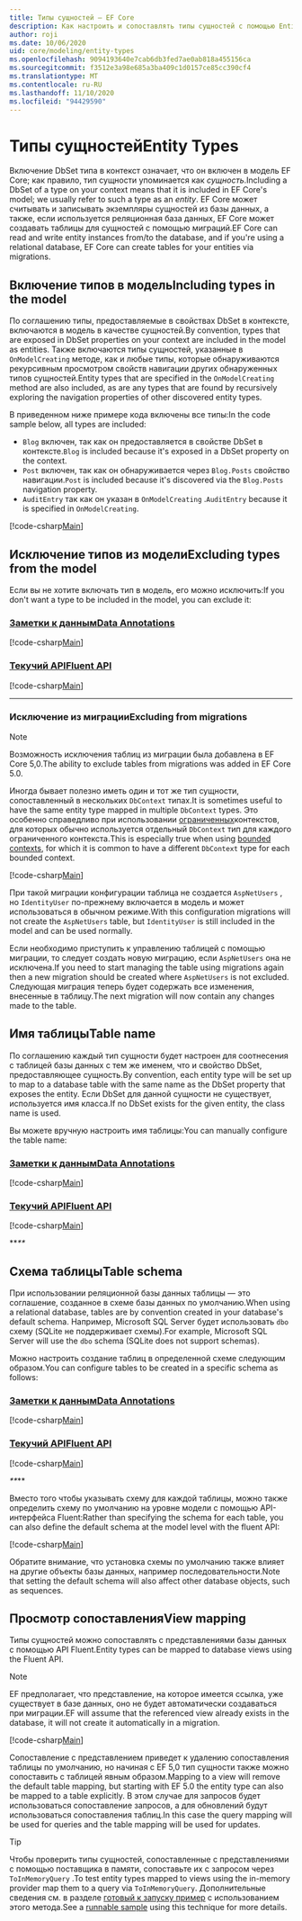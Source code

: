 ```yaml
---
title: Типы сущностей — EF Core
description: Как настроить и сопоставлять типы сущностей с помощью Entity Framework Core
author: roji
ms.date: 10/06/2020
uid: core/modeling/entity-types
ms.openlocfilehash: 9094193640e7cab6db3fed7ae0ab818a455156ca
ms.sourcegitcommit: f3512e3a98e685a3ba409c1d0157ce85cc390cf4
ms.translationtype: MT
ms.contentlocale: ru-RU
ms.lasthandoff: 11/10/2020
ms.locfileid: "94429590"
---
```

# <a name="entity-types"></a><span data-ttu-id="9eedd-103">Типы сущностей</span><span class="sxs-lookup"><span data-stu-id="9eedd-103">Entity Types</span></span>

<span data-ttu-id="9eedd-104">Включение DbSet типа в контекст означает, что он включен в модель EF Core; как правило, тип сущности упоминается как *сущность*.</span><span class="sxs-lookup"><span data-stu-id="9eedd-104">Including a DbSet of a type on your context means that it is included in EF Core's model; we usually refer to such a type as an *entity*.</span></span> <span data-ttu-id="9eedd-105">EF Core может считывать и записывать экземпляры сущностей из базы данных, а также, если используется реляционная база данных, EF Core может создавать таблицы для сущностей с помощью миграций.</span><span class="sxs-lookup"><span data-stu-id="9eedd-105">EF Core can read and write entity instances from/to the database, and if you're using a relational database, EF Core can create tables for your entities via migrations.</span></span>

## <a name="including-types-in-the-model"></a><span data-ttu-id="9eedd-106">Включение типов в модель</span><span class="sxs-lookup"><span data-stu-id="9eedd-106">Including types in the model</span></span>

<span data-ttu-id="9eedd-107">По соглашению типы, предоставляемые в свойствах DbSet в контексте, включаются в модель в качестве сущностей.</span><span class="sxs-lookup"><span data-stu-id="9eedd-107">By convention, types that are exposed in DbSet properties on your context are included in the model as entities.</span></span> <span data-ttu-id="9eedd-108">Также включаются типы сущностей, указанные в `OnModelCreating` методе, как и любые типы, которые обнаруживаются рекурсивным просмотром свойств навигации других обнаруженных типов сущностей.</span><span class="sxs-lookup"><span data-stu-id="9eedd-108">Entity types that are specified in the `OnModelCreating` method are also included, as are any types that are found by recursively exploring the navigation properties of other discovered entity types.</span></span>

<span data-ttu-id="9eedd-109">В приведенном ниже примере кода включены все типы:</span><span class="sxs-lookup"><span data-stu-id="9eedd-109">In the code sample below, all types are included:</span></span>

* <span data-ttu-id="9eedd-110">`Blog` включен, так как он предоставляется в свойстве DbSet в контексте.</span><span class="sxs-lookup"><span data-stu-id="9eedd-110">`Blog` is included because it's exposed in a DbSet property on the context.</span></span>
* <span data-ttu-id="9eedd-111">`Post` включен, так как он обнаруживается через `Blog.Posts` свойство навигации.</span><span class="sxs-lookup"><span data-stu-id="9eedd-111">`Post` is included because it's discovered via the `Blog.Posts` navigation property.</span></span>
* <span data-ttu-id="9eedd-112">`AuditEntry` так как он указан в `OnModelCreating` .</span><span class="sxs-lookup"><span data-stu-id="9eedd-112">`AuditEntry` because it is specified in `OnModelCreating`.</span></span>

[!code-csharp[Main](../../../samples/core/Modeling/Conventions/EntityTypes.cs?name=EntityTypes&highlight=3,7,16)]

## <a name="excluding-types-from-the-model"></a><span data-ttu-id="9eedd-113">Исключение типов из модели</span><span class="sxs-lookup"><span data-stu-id="9eedd-113">Excluding types from the model</span></span>

<span data-ttu-id="9eedd-114">Если вы не хотите включать тип в модель, его можно исключить:</span><span class="sxs-lookup"><span data-stu-id="9eedd-114">If you don't want a type to be included in the model, you can exclude it:</span></span>

### <a name="data-annotations"></a>[<span data-ttu-id="9eedd-115">Заметки к данным</span><span class="sxs-lookup"><span data-stu-id="9eedd-115">Data Annotations</span></span>](#tab/data-annotations)

[!code-csharp[Main](../../../samples/core/Modeling/DataAnnotations/IgnoreType.cs?name=IgnoreType&highlight=1)]

### <a name="fluent-api"></a>[<span data-ttu-id="9eedd-116">Текучий API</span><span class="sxs-lookup"><span data-stu-id="9eedd-116">Fluent API</span></span>](#tab/fluent-api)

[!code-csharp[Main](../../../samples/core/Modeling/FluentAPI/IgnoreType.cs?name=IgnoreType&highlight=3)]

***

### <a name="excluding-from-migrations"></a><span data-ttu-id="9eedd-117">Исключение из миграции</span><span class="sxs-lookup"><span data-stu-id="9eedd-117">Excluding from migrations</span></span>

> [!NOTE]
> <span data-ttu-id="9eedd-118">Возможность исключения таблиц из миграции была добавлена в EF Core 5,0.</span><span class="sxs-lookup"><span data-stu-id="9eedd-118">The ability to exclude tables from migrations was added in EF Core 5.0.</span></span>

<span data-ttu-id="9eedd-119">Иногда бывает полезно иметь один и тот же тип сущности, сопоставленный в нескольких `DbContext` типах.</span><span class="sxs-lookup"><span data-stu-id="9eedd-119">It is sometimes useful to have the same entity type mapped in multiple `DbContext` types.</span></span> <span data-ttu-id="9eedd-120">Это особенно справедливо при использовании [ограниченных](https://www.martinfowler.com/bliki/BoundedContext.html)контекстов, для которых обычно используется отдельный `DbContext` тип для каждого ограниченного контекста.</span><span class="sxs-lookup"><span data-stu-id="9eedd-120">This is especially true when using [bounded contexts](https://www.martinfowler.com/bliki/BoundedContext.html), for which it is common to have a different `DbContext` type for each bounded context.</span></span>

[!code-csharp[Main](../../../samples/core/Modeling/FluentAPI/TableExcludeFromMigrations.cs?name=TableExcludeFromMigrations&highlight=4)]

<span data-ttu-id="9eedd-121">При такой миграции конфигурации таблица не создается `AspNetUsers` , но `IdentityUser` по-прежнему включается в модель и может использоваться в обычном режиме.</span><span class="sxs-lookup"><span data-stu-id="9eedd-121">With this configuration migrations will not create the `AspNetUsers` table, but `IdentityUser` is still included in the model and can be used normally.</span></span>

<span data-ttu-id="9eedd-122">Если необходимо приступить к управлению таблицей с помощью миграции, то следует создать новую миграцию, если `AspNetUsers` она не исключена.</span><span class="sxs-lookup"><span data-stu-id="9eedd-122">If you need to start managing the table using migrations again then a new migration should be created where `AspNetUsers` is not excluded.</span></span> <span data-ttu-id="9eedd-123">Следующая миграция теперь будет содержать все изменения, внесенные в таблицу.</span><span class="sxs-lookup"><span data-stu-id="9eedd-123">The next migration will now contain any changes made to the table.</span></span>

## <a name="table-name"></a><span data-ttu-id="9eedd-124">Имя таблицы</span><span class="sxs-lookup"><span data-stu-id="9eedd-124">Table name</span></span>

<span data-ttu-id="9eedd-125">По соглашению каждый тип сущности будет настроен для соотнесения с таблицей базы данных с тем же именем, что и свойство DbSet, предоставляющее сущность.</span><span class="sxs-lookup"><span data-stu-id="9eedd-125">By convention, each entity type will be set up to map to a database table with the same name as the DbSet property that exposes the entity.</span></span> <span data-ttu-id="9eedd-126">Если DbSet для данной сущности не существует, используется имя класса.</span><span class="sxs-lookup"><span data-stu-id="9eedd-126">If no DbSet exists for the given entity, the class name is used.</span></span>

<span data-ttu-id="9eedd-127">Вы можете вручную настроить имя таблицы:</span><span class="sxs-lookup"><span data-stu-id="9eedd-127">You can manually configure the table name:</span></span>

### <a name="data-annotations"></a>[<span data-ttu-id="9eedd-128">Заметки к данным</span><span class="sxs-lookup"><span data-stu-id="9eedd-128">Data Annotations</span></span>](#tab/data-annotations)

[!code-csharp[Main](../../../samples/core/Modeling/DataAnnotations/TableName.cs?Name=TableName&highlight=1)]

### <a name="fluent-api"></a>[<span data-ttu-id="9eedd-129">Текучий API</span><span class="sxs-lookup"><span data-stu-id="9eedd-129">Fluent API</span></span>](#tab/fluent-api)

[!code-csharp[Main](../../../samples/core/Modeling/FluentAPI/TableName.cs?Name=TableName&highlight=3-4)]

<span data-ttu-id="9eedd-130">\*\*_</span><span class="sxs-lookup"><span data-stu-id="9eedd-130">\*\*_</span></span>

## <a name="table-schema"></a><span data-ttu-id="9eedd-131">Схема таблицы</span><span class="sxs-lookup"><span data-stu-id="9eedd-131">Table schema</span></span>

<span data-ttu-id="9eedd-132">При использовании реляционной базы данных таблицы — это соглашение, созданное в схеме базы данных по умолчанию.</span><span class="sxs-lookup"><span data-stu-id="9eedd-132">When using a relational database, tables are by convention created in your database's default schema.</span></span> <span data-ttu-id="9eedd-133">Например, Microsoft SQL Server будет использовать `dbo` схему (SQLite не поддерживает схемы).</span><span class="sxs-lookup"><span data-stu-id="9eedd-133">For example, Microsoft SQL Server will use the `dbo` schema (SQLite does not support schemas).</span></span>

<span data-ttu-id="9eedd-134">Можно настроить создание таблиц в определенной схеме следующим образом.</span><span class="sxs-lookup"><span data-stu-id="9eedd-134">You can configure tables to be created in a specific schema as follows:</span></span>

### <a name="data-annotations"></a>[<span data-ttu-id="9eedd-135">Заметки к данным</span><span class="sxs-lookup"><span data-stu-id="9eedd-135">Data Annotations</span></span>](#tab/data-annotations)

[!code-csharp[Main](../../../samples/core/Modeling/DataAnnotations/TableNameAndSchema.cs?name=TableNameAndSchema&highlight=1)]

### <a name="fluent-api"></a>[<span data-ttu-id="9eedd-136">Текучий API</span><span class="sxs-lookup"><span data-stu-id="9eedd-136">Fluent API</span></span>](#tab/fluent-api)

[!code-csharp[Main](../../../samples/core/Modeling/FluentAPI/TableNameAndSchema.cs?name=TableNameAndSchema&highlight=3-4)]

<span data-ttu-id="9eedd-137">_\*\*</span><span class="sxs-lookup"><span data-stu-id="9eedd-137">_\*\*</span></span>

<span data-ttu-id="9eedd-138">Вместо того чтобы указывать схему для каждой таблицы, можно также определить схему по умолчанию на уровне модели с помощью API-интерфейса Fluent:</span><span class="sxs-lookup"><span data-stu-id="9eedd-138">Rather than specifying the schema for each table, you can also define the default schema at the model level with the fluent API:</span></span>

[!code-csharp[Main](../../../samples/core/Modeling/FluentAPI/DefaultSchema.cs?name=DefaultSchema&highlight=3)]

<span data-ttu-id="9eedd-139">Обратите внимание, что установка схемы по умолчанию также влияет на другие объекты базы данных, например последовательности.</span><span class="sxs-lookup"><span data-stu-id="9eedd-139">Note that setting the default schema will also affect other database objects, such as sequences.</span></span>

## <a name="view-mapping"></a><span data-ttu-id="9eedd-140">Просмотр сопоставления</span><span class="sxs-lookup"><span data-stu-id="9eedd-140">View mapping</span></span>

<span data-ttu-id="9eedd-141">Типы сущностей можно сопоставлять с представлениями базы данных с помощью API Fluent.</span><span class="sxs-lookup"><span data-stu-id="9eedd-141">Entity types can be mapped to database views using the Fluent API.</span></span>

> [!Note]
> <span data-ttu-id="9eedd-142">EF предполагает, что представление, на которое имеется ссылка, уже существует в базе данных, оно не будет автоматически создаваться при миграции.</span><span class="sxs-lookup"><span data-stu-id="9eedd-142">EF will assume that the referenced view already exists in the database, it will not create it automatically in a migration.</span></span>

[!code-csharp[Main](../../../samples/core/Modeling/FluentAPI/ViewNameAndSchema.cs?name=ViewNameAndSchema&highlight=1)]

 <span data-ttu-id="9eedd-143">Сопоставление с представлением приведет к удалению сопоставления таблицы по умолчанию, но начиная с EF 5,0 тип сущности также можно сопоставить с таблицей явным образом.</span><span class="sxs-lookup"><span data-stu-id="9eedd-143">Mapping to a view will remove the default table mapping, but starting with EF 5.0 the entity type can also be mapped to a table explicitly.</span></span> <span data-ttu-id="9eedd-144">В этом случае для запросов будет использоваться сопоставление запросов, а для обновлений будут использоваться сопоставления таблиц.</span><span class="sxs-lookup"><span data-stu-id="9eedd-144">In this case the query mapping will be used for queries and the table mapping will be used for updates.</span></span>

> [!TIP]
> <span data-ttu-id="9eedd-145">Чтобы проверить типы сущностей, сопоставленные с представлениями с помощью поставщика в памяти, сопоставьте их с запросом через `ToInMemoryQuery` .</span><span class="sxs-lookup"><span data-stu-id="9eedd-145">To test entity types mapped to views using the in-memory provider map them to a query via `ToInMemoryQuery`.</span></span> <span data-ttu-id="9eedd-146">Дополнительные сведения см. в разделе [готовый к запуску пример](https://github.com/dotnet/EntityFramework.Docs/tree/master/samples/core/Miscellaneous/Testing/ItemsWebApi/) с использованием этого метода.</span><span class="sxs-lookup"><span data-stu-id="9eedd-146">See a [runnable sample](https://github.com/dotnet/EntityFramework.Docs/tree/master/samples/core/Miscellaneous/Testing/ItemsWebApi/) using this technique for more details.</span></span>
